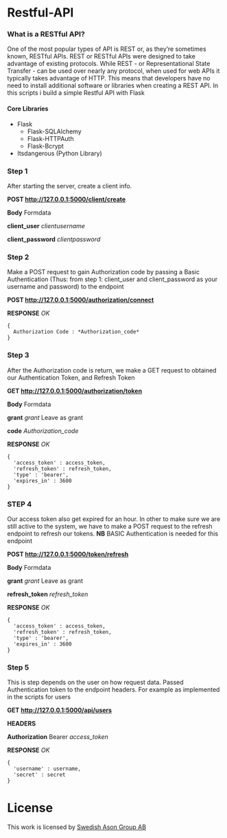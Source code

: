 # Restful-API
### What is a RESTful API?

One of the most popular types of API is REST or, as they’re sometimes known, RESTful APIs. REST or RESTful APIs were designed to take advantage of existing protocols. While REST - or Representational State Transfer - can be used over nearly any protocol, when used for web APIs it typically takes advantage of HTTP. This means that developers have no need to install additional software or libraries when creating a REST API.
In this scripts i build a simple Restful API with Flask

#### Core Libraries
* Flask
  * Flask-SQLAlchemy
  * Flask-HTTPAuth
  * Flask-Bcrypt
* Itsdangerous (Python Library)

### Step 1
After starting the server, create a client info.

**POST http://127.0.0.1:5000/client/create**

**Body** Formdata

__client_user__    *clientusername*

__client_password__    *clientpassword*

### Step 2
Make a POST request to gain Authorization code by passing a Basic Authentication (Thus: from step 1: client_user and client_password as your username and password) to the endpoint

**POST http://127.0.0.1:5000/authorization/connect**

**RESPONSE** _OK_
```
{
  Authorization Code : *Authorization_code*
}
```
### Step 3
After the Authorization code is return, we make a GET request to obtained our Authentication Token, and Refresh Token

**GET http://127.0.0.1:5000/authorization/token**

**Body** Formdata

__grant__    *grant* Leave as grant

__code__    *Authorization_code*

**RESPONSE** _OK_
```
{
  'access_token' : access_token,
  'refresh_token' : refresh_token,
  'type' : 'bearer',
  'expires_in' : 3600
}
```

### STEP 4
Our access token also get expired for an hour. In other to make sure we are still active to the system, we have to make a POST request to the refresh endpoint to refresh our tokens. **NB** BASIC Authentication is needed for this endpoint

**POST http://127.0.0.1:5000/token/refresh**

**Body** Formdata

__grant__    *grant* Leave as grant

__refresh_token__    *refresh_token*

**RESPONSE** _OK_
```
{
  'access_token' : access_token,
  'refresh_token' : refresh_token,
  'type' : 'bearer',
  'expires_in' : 3600
}
```
### Step 5
This is step depends on the user on how request data. Passed Authentication token to the endpoint headers. For example as implemented in the scripts for users


**GET http://127.0.0.1:5000/api/users**

**HEADERS**

__Authorization__     Bearer _access_token_


**RESPONSE** _OK_
```
{
  'username' : username,
  'secret' : secret
}
```

# License
This work is licensed by [Swedish Ason Group AB](https://www.dangstons.se/)
















